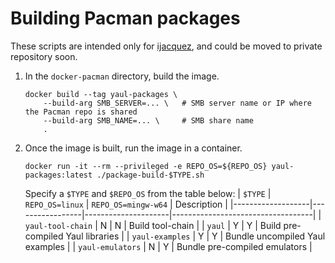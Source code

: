 Building Pacman packages
===

These scripts are intended only for [ijacquez](https://github.com/ijacquez), and
could be moved to private repository soon.

1. In the `docker-pacman` directory, build the image.

       docker build --tag yaul-packages \
           --build-arg SMB_SERVER=... \   # SMB server name or IP where the Pacman repo is shared
           --build-arg SMB_NAME=... \     # SMB share name
           .

2. Once the image is built, run the image in a container.

       docker run -it --rm --privileged -e REPO_OS=${REPO_OS} yaul-packages:latest ./package-build-$TYPE.sh

   Specify a `$TYPE` and `$REPO_OS` from the table below: 
   | `$TYPE`           | `REPO_OS=linux` | `REPO_OS=mingw-w64` | Description                       |
   |-------------------|-----------------|---------------------|-----------------------------------|
   | `yaul-tool-chain` | N               | N                   | Build tool-chain                  |
   | `yaul`            | Y               | Y                   | Build pre-compiled Yaul libraries |
   | `yaul-examples`   | Y               | Y                   | Bundle uncompiled Yaul examples   |
   | `yaul-emulators`  | N               | Y                   | Bundle pre-compiled emulators     |
